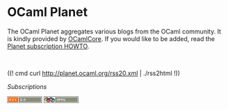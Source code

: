 <!-- ((! set title OCaml Planet !)) ((! set community !)) -->

# OCaml Planet
The OCaml Planet aggregates various blogs from the OCaml community. It
is kindly provided by [OCamlCore](http://www.ocamlcore.com/). If you
would like to be added, read the [Planet subscription
HOWTO](http://www.ocamlcore.org/planet/).

<br />

((! cmd curl http://planet.ocaml.org/rss20.xml | ./rss2html !))

*Subscriptions*

[<img src='../img/rss20.png' alt='' />](http://planet.ocaml.org/rss20.xml)
[<img src='../img/opml.png' alt='' />](http://planet.ocaml.org/opml.xml)



